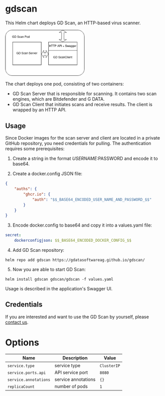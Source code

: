 # gdscan

This Helm chart deploys GD Scan, an HTTP-based virus scanner. 

<img src="GD Scan Server.png" alt="GDScan" style="width:50%">

The chart deploys one pod, consisting of two containers:
 * GD Scan Server that is responsible for scanning. It contains two scan engines, which are Bitdefender and G DATA.
 * GD Scan Client that initiates scans and receive results. The client is wrapped by an HTTP API.


## Usage

Since Docker images for the scan server and client are located in a private GitHub repository, you need credentials for pulling. The authentication requires some prerequisites:

1. Create a string in the format $USERNAME:$PASSWORD and encode it to base64. 

2. Create a docker.config JSON file:
```json
{
    "auths": {
        "ghcr.io": {
            "auth": "$$_BASE64_ENCODED_USER_NAME_AND_PASSWORD_$$"
        }
    }
}
```

3. Encode docker.config to base64 and copy it into a values.yaml file:

```yaml
secret: 
    dockerconfigjson: $$_BASE64_ENCODED_DOCKER_CONFIG_$$
```

4. Add GD Scan repository:

```
helm repo add gdscan https://gdatasoftwareag.github.io/gdscan/
```

5. Now you are able to start GD Scan:

```
helm install gdscan gdscan/gdscan -f values.yaml
```

Usage is described in the application's Swagger UI.


## Credentials

If you are interested and want to use the GD Scan by yourself, please [contact us](mailto:oem@gdata.de).


# Options

| Name                               | Description                                                                                                                      | Value                    |
| ---------------------------------- | -------------------------------------------------------------------------------------------------------------------------------- | ------------------------ |
| `service.type`                     | service type                                                                                                          | `ClusterIP`              |
| `service.ports.api`                | API service port                                                                                                      | `8080`                   |
| `service.annotations`              | service annotations                                                                                              | `{}`                     |
| `replicaCount`              | number of pods                                                                                              | `1`                     |